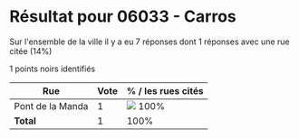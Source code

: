 # Résultat pour 06033 - Carros

Sur l'ensemble de la ville il y a eu 7 réponses dont 1 réponses avec une rue citée (14%)

1 points noirs identifiés

| Rue | Vote | % / les rues cités|
|-----|------|-------------------|
| Pont de la Manda | 1 | <img src="../../img/bar_100.gif" />&nbsp;100%|
| **Total** | 1 | 100%|
